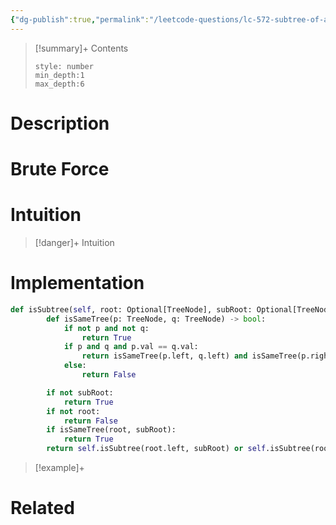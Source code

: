 ```yaml
---
{"dg-publish":true,"permalink":"/leetcode-questions/lc-572-subtree-of-another-tree/","title":"LC 572. Subtree of Another Tree","tags":["lc-easy","tree"]}
---
```



>[!summary]+ Contents
>```toc
>style: number
>min_depth:1
>max_depth:6
>```

# Description

# Brute Force
# Intuition

>[!danger]+ Intuition

# Implementation
```python
def isSubtree(self, root: Optional[TreeNode], subRoot: Optional[TreeNode]) -> bool:
        def isSameTree(p: TreeNode, q: TreeNode) -> bool:
            if not p and not q:
                return True
            if p and q and p.val == q.val:
                return isSameTree(p.left, q.left) and isSameTree(p.right, q.right)
            else:
                return False

        if not subRoot:
            return True
        if not root:
            return False
        if isSameTree(root, subRoot):
            return True
        return self.isSubtree(root.left, subRoot) or self.isSubtree(root.right, subRoot)
```

>[!example]+ 


# Related

